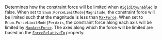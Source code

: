 Determines how the constraint force will be limited when
[`RigidityEnabled`](https://create.roblox.com/docs/reference/engine/classes/AlignPosition#RigidityEnabled) is false. When set
to `Enum.ForceLimitMode|Magnitude`, the constraint force will be limited
such that the magnitude is less than
[`MaxForce`](https://create.roblox.com/docs/reference/engine/classes/AlignPosition#MaxForce). When set to
`Enum.ForceLimitMode|PerAxis`, the constraint force along each axis will
be limited by [`MaxAxesForce`](https://create.roblox.com/docs/reference/engine/classes/AlignPosition#MaxAxesForce). The axes
along which the force will be limited are based on the
[`ForceRelativeTo`](https://create.roblox.com/docs/reference/engine/classes/AlignPosition#ForceRelativeTo) property.